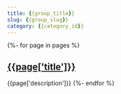 ```yaml
---
title: {{group_title}}
slug: {{group_slug}}
category: {{category_id}}
---
```

{%- for page in pages %}

## [{{page['title']}}](ref:{{page['slug']}})

{{page['description']}}
{%- endfor %}
